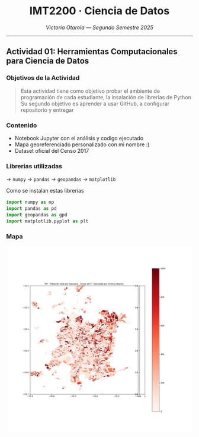 
<!-- README.md -->

<h1 align="center">IMT2200 · Ciencia de Datos</h1>
<p align="center"><em>Victoria Otarola — Segundo Semestre 2025</em></p>


---

## Actividad 01: Herramientas Computacionales para Ciencia de Datos

### Objetivos de la Actividad
> Esta actividad tiene como objetivo probar el
> ambiente de programación de cada 
> estudiante, la insalación de librerias de 
> Python
> Su segundo objetivo es aprender a usar 
> GitHub, a configurar repositorio y entregar 

### Contenido

- Notebook Jupyter con el análisis y codigo ejecutado
- Mapa georeferenciado personalizado con mi nombre :)
- Dataset oficial del Censo 2017

### Librerias utilizadas
-> `numpy`
-> `pandas`
-> `geopandas`
-> `matplotlib`

Como se instalan estas librerias

```python
import numpy as np
import pandas as pd
import geopandas as gpd
import matplotlib.pyplot as plt
```

### Mapa
<p align="center">
  <img src="PoblacionRM_C2017_Victoria_Otarola.jpg" width="500"/>
</p>


